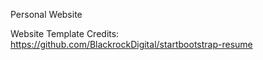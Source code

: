 Personal Website

Website Template Credits: https://github.com/BlackrockDigital/startbootstrap-resume